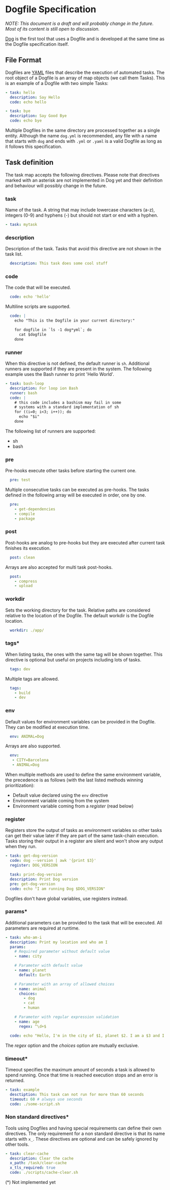 # Dogfile Specification

*NOTE: This document is a draft and will probably change in the future. Most of its content is still open to discussion.*

[Dog](https://github.com/dogtools/dog) is the first tool that uses a Dogfile and is developed at the same time as the Dogfile specification itself.

## File Format

Dogfiles are [YAML](http://yaml.org/) files that describe the execution of automated tasks. The root object of a Dogfile is an array of map objects (we call them Tasks). This is an example of a Dogfile with two simple Tasks:

```yml
- task: hello
  description: Say Hello
  code: echo hello

- task: bye
  description: Say Good Bye
  code: echo bye
```

Multiple Dogfiles in the same directory are processed together as a single entity. Although the name `dog.yml` is recommended, any file with a name that starts with `dog` and ends with `.yml` or `.yaml` is a valid Dogfile as long as it follows this specification.

## Task definition

The task map accepts the following directives. Please note that directives marked with an asterisk are not implemented in Dog yet and their definition and behaviour will possibly change in the future.

### task

Name of the task. A string that may include lowercase characters (a-z), integers (0-9) and hyphens (-) but should not start or end with a hyphen.

```yml
- task: mytask
```

### description

Description of the task. Tasks that avoid this directive are not shown in the task list.

```yml
  description: This task does some cool stuff
```

### code

The code that will be executed.

```yml
  code: echo 'hello'
```

Multiline scripts are supported.

```yml
  code: |
    echo "This is the Dogfile in your current directory:"

    for dogfile in `ls -1 dog*yml`; do
      cat $dogfile
    done
```

### runner

When this directive is not defined, the default runner is `sh`. Additional runners are supported if they are present in the system. The following example uses the Bash runner to print 'Hello World'.

```yml
- task: bash-loop
  description: For loop ion Bash
  runner: bash
  code: |
    # this code includes a bashism may fail in some
    # systems with a standard implementation of sh
    for ((i=0; i<3; i++)); do
      echo "$i"
    done
```

The following list of runners are supported:

- sh
- bash

### pre

Pre-hooks execute other tasks before starting the current one.

```yml
  pre: test
```

Multiple consecutive tasks can be executed as pre-hooks. The tasks defined in the following array will be executed in order, one by one.

```yml
  pre:
    - get-dependencies
    - compile
    - package
```

### post

Post-hooks are analog to pre-hooks but they are executed after current task finishes its execution.

```yml
  post: clean
```

Arrays are also accepted for multi task post-hooks.

```yml
  post:
    - compress
    - upload
```

### workdir

Sets the working directory for the task. Relative paths are considered relative to the location of the Dogfile. The default workdir is the Dogfile location.

```yml
  workdir: ./app/
```

### tags*

When listing tasks, the ones with the same tag will be shown together. This directive is optional but useful on projects including lots of tasks.

```yml
  tags: dev
```

Multiple tags are allowed.

```yml
  tags:
    - build
    - dev
```

### env

Default values for environment variables can be provided in the Dogfile. They can be modified at execution time.

```yml
  env: ANIMAL=Dog
```

Arrays are also supported.

```yml
  env:
   - CITY=Barcelona
   - ANIMAL=Dog
```

When multiple methods are used to define the same environment variable, the precedence is as follows (with the last listed methods winning prioritization):

- Default value declared using the `env` directive
- Environment variable coming from the system
- Environment variable coming from a _register_ (read below)

### register

Registers store the output of tasks as environment variables so other tasks can get their value later if they are part of the same task-chain execution. Tasks storing their output in a register are silent and won't show any output when they run.

```yml
- task: get-dog-version
  code: dog --version | awk '{print $3}'
  register: DOG_VERSION

  task: print-dog-version
  description: Print Dog version
  pre: get-dog-version
  code: echo "I am running Dog $DOG_VERSION"
```

Dogfiles don't have global variables, use registers instead.

### params*

Additional parameters can be provided to the task that will be executed. All parameters are required at runtime.

```yml
- task: who-am-i
  description: Print my location and who am I
  params:
    # Required parameter without default value
    - name: city

    # Parameter with default value
    - name: planet
      default: Earth

    # Parameter with an array of allowed choices
    - name: animal
      choices:
        - dog
        - cat
        - human

    # Parameter with regular expression validation
    - name: age
      regex: ^\d+$

  code: echo "Hello, I'm in the city of $1, planet $2. I am a $3 and I'm $4 years old"
```

The *regex* option and the *choices* option are mutually exclusive.

### timeout*

Timeout specifies the maximum amount of seconds a task is allowed to spend running. Once that time is reached execution stops and an error is returned.

```yml
- task: example
  desctiption: This task can not run for more than 60 seconds
  timeout: 60 # always use seconds
  code: ./some-script.sh
```

### Non standard directives*

Tools using Dogfiles and having special requirements can define their own directives. The only requirement for a non standard directive is that its name starts with `x_`. These directives are optional and can be safely ignored by other tools.

```yml
- task: clear-cache
  description: Clear the cache
  x_path: /task/clear-cache
  x_tls_required: true
  code: ./scripts/cache-clear.sh
```

(*) Not implemented yet

